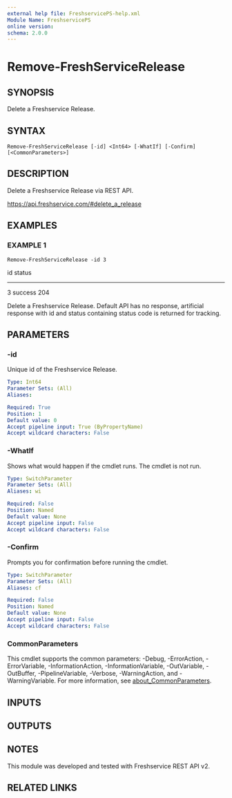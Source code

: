 ```yaml
---
external help file: FreshservicePS-help.xml
Module Name: FreshservicePS
online version:
schema: 2.0.0
---
```


# Remove-FreshServiceRelease

## SYNOPSIS
Delete a Freshservice Release.

## SYNTAX

```
Remove-FreshServiceRelease [-id] <Int64> [-WhatIf] [-Confirm] [<CommonParameters>]
```

## DESCRIPTION
Delete a Freshservice Release via REST API.

https://api.freshservice.com/#delete_a_release

## EXAMPLES

### EXAMPLE 1
```
Remove-FreshServiceRelease -id 3
```

id status
-- ------
3 success 204

Delete a Freshservice Release.
Default API has no response, artificial response with id and
status containing status code is returned for tracking.

## PARAMETERS

### -id
Unique id of the Freshservice Release.

```yaml
Type: Int64
Parameter Sets: (All)
Aliases:

Required: True
Position: 1
Default value: 0
Accept pipeline input: True (ByPropertyName)
Accept wildcard characters: False
```

### -WhatIf
Shows what would happen if the cmdlet runs.
The cmdlet is not run.

```yaml
Type: SwitchParameter
Parameter Sets: (All)
Aliases: wi

Required: False
Position: Named
Default value: None
Accept pipeline input: False
Accept wildcard characters: False
```

### -Confirm
Prompts you for confirmation before running the cmdlet.

```yaml
Type: SwitchParameter
Parameter Sets: (All)
Aliases: cf

Required: False
Position: Named
Default value: None
Accept pipeline input: False
Accept wildcard characters: False
```

### CommonParameters
This cmdlet supports the common parameters: -Debug, -ErrorAction, -ErrorVariable, -InformationAction, -InformationVariable, -OutVariable, -OutBuffer, -PipelineVariable, -Verbose, -WarningAction, and -WarningVariable. For more information, see [about_CommonParameters](http://go.microsoft.com/fwlink/?LinkID=113216).

## INPUTS

## OUTPUTS

## NOTES
This module was developed and tested with Freshservice REST API v2.

## RELATED LINKS
